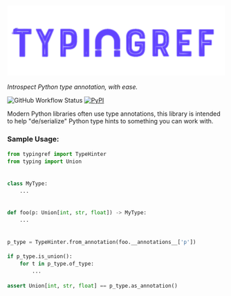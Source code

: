 ![logo.png](docs%2Fassets%2Flogo.png)

*Introspect Python type annotation, with ease.*

![GitHub Workflow Status](https://img.shields.io/github/actions/workflow/status/nrbnlulu/typingref/tests.yml?style=for-the-badge)
[![PyPI](https://img.shields.io/pypi/v/typingref?style=for-the-badge)
](https://pypi.org/project/typingref/)

Modern Python libraries often use type annotations,
this library is intended to help "de/serialize" Python type hints to something
you can work with.


### Sample Usage:

```python
from typingref import TypeHinter
from typing import Union


class MyType:
    ...


def foo(p: Union[int, str, float]) -> MyType:
    ...


p_type = TypeHinter.from_annotation(foo.__annotations__['p'])

if p_type.is_union():
    for t in p_type.of_type:
        ...

assert Union[int, str, float] == p_type.as_annotation()
```

